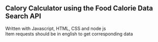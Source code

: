## Calory Calculator using the Food Calorie Data Search API
 Written with Javascript, HTML, CSS and node js <br>
 Item requests should be in english to get corresponding data
